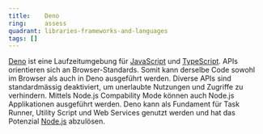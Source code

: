 ```yaml
---
title:    Deno  
ring:     assess  
quadrant: libraries-frameworks-and-languages
tags: []
---
```


[Deno][deno] ist eine Laufzeitumgebung für [JavaScript][javascript] und [TypeScript][typescript]. APIs orientieren sich
an Browser-Standards. Somit kann derselbe Code sowohl im Browser als auch in Deno ausgeführt werden. Diverse APIs sind
standardmässig deaktiviert, um unerlaubte Nutzungen und Zugriffe zu verhindern. Mittels Node.js Compability Mode können
auch Node.js Applikationen ausgeführt werden. Deno kann als Fundament für Task Runner, Utility Script und Web Services
genutzt werden und hat das Potenzial [Node.js][node] abzulösen.

[deno]: https://deno.land/
[typescript]: /libraries-frameworks-and-languages/typescript
[javascript]: /libraries-frameworks-and-languages/javascript
[node]: https://nodejs.org/de/about/
